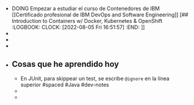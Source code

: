 - DOING Empezar a estudiar el curso de Contenedores de IBM [[Certificado profesional de IBM DevOps and Software Engineering]] [## Introduction to Containers w/ Docker, Kubernetes & OpenShift
  :LOGBOOK:
  CLOCK: [2022-08-05 Fri 16:51:57]
  :END:
  ]]
-
-
-
- ## Cosas que he aprendido hoy
	- En JUnit, para skippear un test, se escribe `@ignore` en la línea superior #spaced #Java #dev-notes
	-
	-